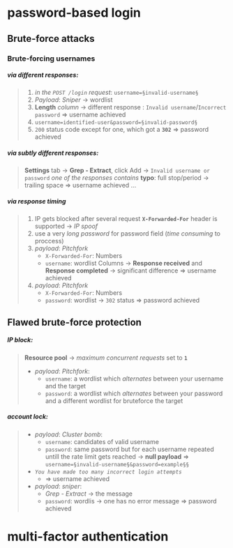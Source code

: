 # password-based login

## Brute-force attacks

### Brute-forcing usernames
##### via different responses:
>1) *in the `POST /login` request*: `username=§invalid-username§`
>2) *Payload*: *Sniper* -> wordlist
>3) **Length** *column* -> different response :  `Invalid username`/`Incorrect password` 
>   => username achieved
>4) `username=identified-user&password=§invalid-password§`
>5) `200` status code except for one, which got a **`302`** 
>   => password achieved

##### via _subtly_ different responses:
> **Settings** tab -> **Grep - Extract**, click Add -> `Invalid username or password`
> *one of the responses contains* **typo**: full stop/period -> trailing space 
> => username achieved
> ...

##### via response timing
> 1) IP gets blocked after several request 
> **`X-Forwarded-For`** header is supported -> *IP spoof*
> 2) use a very *long password* for password field (*time consuming* to proccess)
> 3) *payload*: *Pitchfork* 
>    - `X-Forwarded-For`: Numbers
>    - `username`: wordlist
>    Columns -> **Response received** and **Response completed** -> significant difference 
>    => username achieved
> 4) *payload*: *Pitchfork* 
>    - `X-Forwarded-For`: Numbers
>    - `password`: wordlist
>      -> `302` status
>      => password achieved

## Flawed brute-force protection

##### IP block:
  > **Resource pool** -> *maximum concurrent requests* set to **`1`**
  > - *payload*: *Pitchfork*: 
  >   - `username`: a wordlist which *alternates* between your username and the target
  >   - `password`: a wordlist which *alternates* between your password and a different wordlist for bruteforce the target

##### account lock:
> - *payload*: *Cluster bomb*:
>   - `username`: candidates of valid username
>   - `password`: same password but for each username repeated untill the rate limit gets reached -> **null payload**
>    => `username=§invalid-username§&password=example§§`
> - *`You have made too many incorrect login attempts`*
>   - => username achieved
> - *payload*: *sniper*:
>   - *Grep - Extract* -> the message
>   - `password`: wordlis
>     -> one has no error message 
>     => password achieved
# multi-factor authentication
